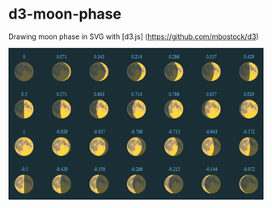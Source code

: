 # d3-moon-phase 
Drawing moon phase in SVG with [d3.js] (https://github.com/mbostock/d3)

![screen.png](https://github.com/knyazhe1/moon-phase-d3/blob/master/screen.png)